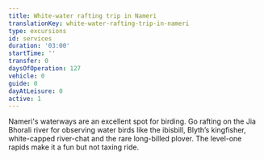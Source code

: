 ```yaml
---
title: White-water rafting trip in Nameri
translationKey: white-water-rafting-trip-in-nameri
type: excursions
id: services
duration: '03:00'
startTime: ''
transfer: 0
daysOfOperation: 127
vehicle: 0
guide: 0
dayAtLeisure: 0
active: 1
---
```

Nameri's waterways are an excellent spot for birding. Go rafting on the Jia Bhorali river for observing water birds like the ibisbill, Blyth’s kingfisher, white-capped river-chat and the rare long-billed plover. The level-one rapids make it a fun but not taxing ride.